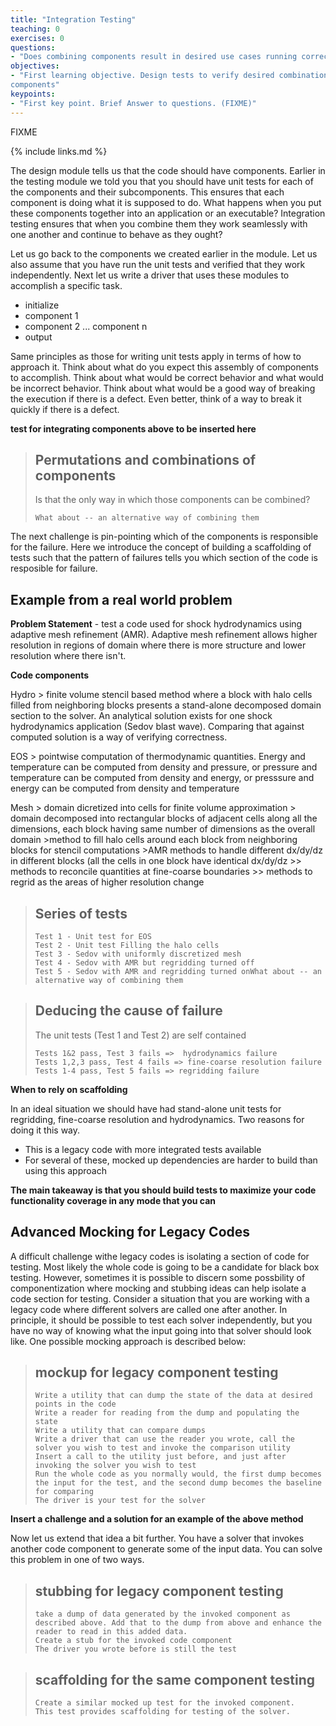 ```yaml
---
title: "Integration Testing"
teaching: 0
exercises: 0
questions:
- "Does combining components result in desired use cases running correctly?"
objectives:
- "First learning objective. Design tests to verify desired combinations of
components"
keypoints:
- "First key point. Brief Answer to questions. (FIXME)"
---
```

FIXME

{% include links.md %}

The design module tells us that the code should have 
components. Earlier in the testing module we told you that you should
have unit tests for each of the components and their
subcomponents. This ensures that each component is doing what it
is supposed to do. What happens when you put these components together
into an application or an executable? Integration testing ensures that
when you combine them they work seamlessly with one another and
continue to behave as they ought? 

Let us go back to the components we created earlier in the module. 
Let us also assume that you have run the unit tests and verified that
they work independently. Next let us write a driver that uses these
modules to accomplish a specific task.

-  initialize
- component 1
- component 2 ... component n
- output

Same principles as those for writing unit tests apply in terms of how
to approach it. Think about what do you
expect this assembly of components to accomplish. Think about what
would be correct behavior and what would be incorrect behavior. Think
about what would be a good way of breaking the execution if there is a
defect. Even better, think of a way to break it quickly if there is a
defect.

**test for integrating components above to be inserted here**

> ## Permutations and combinations of components
>
> Is that the only way in which those components can be combined?
>
> ~~~
> What about -- an alternative way of combining them
> ~~~




The next challenge is pin-pointing which of the components is
responsible for the failure. Here we introduce the concept of
building a scaffolding of tests such that the pattern of failures tells you
which section of the code is resposible for failure.

## Example from a real world problem

**Problem Statement** - test a code used for shock hydrodynamics
using adaptive mesh refinement (AMR). Adaptive mesh refinement allows higher
resolution in regions of domain where there is more structure and lower
resolution where there isn't.

**Code components**

Hydro
	> finite volume stencil based method where a block with halo cells
	filled from neighboring blocks presents a stand-alone decomposed
	domain section to the solver. An analytical solution exists for one shock hydrodynamics
	application (Sedov blast wave). Comparing that against computed
	solution is a way of verifying correctness.

EOS
	> pointwise computation of thermodynamic quantities. Energy and
	temperature can be computed from density and pressure, or pressure
	and temperature can be computed from density and energy, or
	presssure and energy can be computed from density and temperature


Mesh
	> domain dicretized into cells for finite volume approximation
	> domain decomposed into rectangular blocks of adjacent cells
	along all the dimensions, each block having same number of dimensions as the overall domain
	>method to fill halo cells around each block from neighboring
	 blocks for stencil computations
	>AMR methods to handle different dx/dy/dz in different blocks
	 (all the cells in one block have identical dx/dy/dz
		 >> methods to reconcile quantities at fine-coarse boundaries
		 >> methods to regrid as the areas of higher resolution change


> ## Series of tests
> 
> ~~~
>Test 1 - Unit test for EOS
>Test 2 - Unit test Filling the halo cells
>Test 3 - Sedov with uniformly discretized mesh
>Test 4 - Sedov with AMR but regridding turned off
>Test 5 - Sedov with AMR and regridding turned onWhat about -- an alternative way of combining them
> ~~~

> ## Deducing the cause of failure
> The unit tests (Test 1 and Test 2) are self contained
> ~~~	
> Tests 1&2 pass, Test 3 fails =>  hydrodynamics failure
> Tests 1,2,3 pass, Test 4 fails => fine-coarse resolution failure
> Tests 1-4 pass, Test 5 fails => regridding failure
> ~~~	

**When to rely on scaffolding**

In an ideal situation we should have had stand-alone unit tests for regridding, fine-coarse resolution and hydrodynamics. Two reasons for doing it this way.
- This is a legacy code with more integrated tests available
- For several of these, mocked up dependencies are harder to build than using this approach

**The main takeaway is that you should build tests to maximize your code functionality coverage in any mode that you can**


## Advanced Mocking for Legacy Codes

A difficult challenge withe legacy codes is isolating a section of code for testing. Most likely the whole code is going to be a candidate for black box testing. However, sometimes it is possible to discern some possbility of componentization where mocking and stubbing ideas can help isolate a code section for testing. Consider a situation that you are working with a legacy code where different solvers are called one after another. In principle, it should be possible to test each solver independently, but you have no way of knowing what the input going into that solver should look like. One possible mocking approach is described below:

> ## mockup for legacy component testing
> 
> ~~~
>Write a utility that can dump the state of the data at desired points in the code
>Write a reader for reading from the dump and populating the state
>Write a utility that can compare dumps
>Write a driver that can use the reader you wrote, call the solver you wish to test and invoke the comparison utility
>Insert a call to the utility just before, and just after invoking the solver you wish to test
>Run the whole code as you normally would, the first dump becomes the input for the test, and the second dump becomes the baseline for comparing
>The driver is your test for the solver
> ~~~

**Insert a challenge and a solution for an example of the above method**


Now let us extend that idea a bit further. You have a solver that invokes another code component to generate some of the input data. You can solve this problem in one of two ways.

> ## stubbing for legacy component testing
> 
> ~~~
>take a dump of data generated by the invoked component as described above. Add that to the dump from above and enhance the reader to read in this added data.
>Create a stub for the invoked code component
>The driver you wrote before is still the test
> ~~~


> ## scaffolding for the same component testing
> ~~~
>Create a similar mocked up test for the invoked component.
>This test provides scaffolding for testing of the solver.
> ~~~

